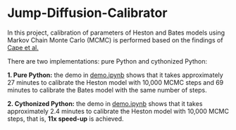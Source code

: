# Jump-Diffusion-Calibrator
In this project, calibration of parameters of Heston and Bates models using Markov Chain Monte Carlo (MCMC) is performed based on the findings of [Cape et al.](https://doi.org/10.1080/00949655.2014.926899)

There are two implementations: pure Python and cythonized Python:

**1. Pure Python:** the demo in [demo.ipynb](https://github.com/Imlerith/Jump-Diffusion-Calibrator/blob/master/demo.ipynb) shows that it takes approximately 27 minutes to calibrate the Heston model with 10,000 MCMC steps and 69 minutes to calibrate the Bates model with the same number of steps.

**2. Cythonized Python:** the demo in [demo.ipynb](https://github.com/Imlerith/Jump-Diffusion-Calibrator/blob/master/demo.ipynb) shows that it takes approximately 2.4 minutes to calibrate the Heston model with 10,000 MCMC steps, that is, **11x speed-up** is achieved.
